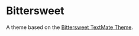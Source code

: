 # Bittersweet

A theme based on the [Bittersweet TextMate Theme](http://colorsublime.com/theme/Bittersweet).
